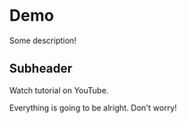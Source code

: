 # Demo

Some description! 

## Subheader

Watch tutorial on YouTube.


Everything is going to be alright. Don't worry!